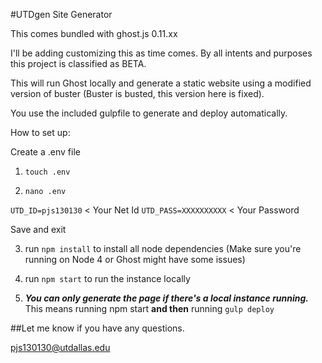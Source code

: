 #UTDgen Site Generator

This comes bundled with ghost.js 0.11.xx

I'll be adding customizing this as time comes. By all intents and purposes this project is classified as BETA. 

This will run Ghost locally and generate a static website using a modified version of buster (Buster is busted, this version here is fixed). 

You use the included gulpfile to generate and deploy automatically.

How to set up:

Create a .env file

1) `touch .env`

2) `nano .env`

`UTD_ID=pjs130130` < Your Net Id
`UTD_PASS=XXXXXXXXXX` < Your Password

Save and exit

3) run `npm install` to install all node dependencies (Make sure you're running on Node 4 or Ghost might have some issues)

4) run `npm start` to run the instance locally

5) ***You can only generate the page if there's a local instance running.***
	This means running npm start **and then** running `gulp deploy`
	
##Let me know if you have any questions.

pjs130130@utdallas.edu


